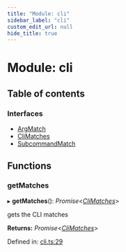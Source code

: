 ```yaml
---
title: "Module: cli"
sidebar_label: "cli"
custom_edit_url: null
hide_title: true
---
```


# Module: cli

## Table of contents

### Interfaces

- [ArgMatch](../interfaces/cli.argmatch.md)
- [CliMatches](../interfaces/cli.climatches.md)
- [SubcommandMatch](../interfaces/cli.subcommandmatch.md)

## Functions

### getMatches

▸ **getMatches**(): *Promise*<[*CliMatches*](../interfaces/cli.climatches.md)\>

gets the CLI matches

**Returns:** *Promise*<[*CliMatches*](../interfaces/cli.climatches.md)\>

Defined in: [cli.ts:29](https://github.com/tauri-apps/tauri/blob/b9cbaad4/api/src/cli.ts#L29)
